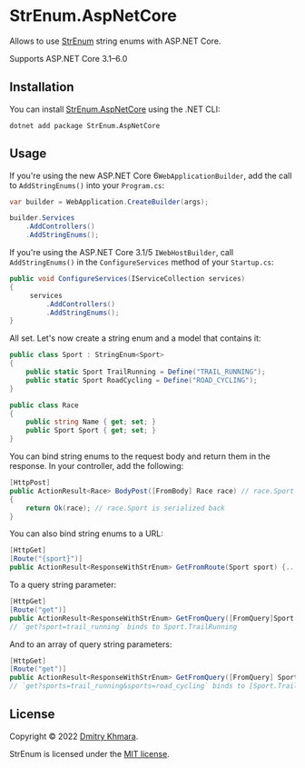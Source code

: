 # StrEnum.AspNetCore

Allows to use [StrEnum](https://github.com/StrEnum/StrEnum/) string enums with ASP.NET Core.

Supports ASP.NET Core 3.1–6.0

## Installation

You can install [StrEnum.AspNetCore](https://www.nuget.org/packages/StrEnum.AspNetCore/) using the .NET CLI:

```
dotnet add package StrEnum.AspNetCore
```

## Usage

If you're using the new ASP.NET Core 6`WebApplicationBuilder`,  add the call to `AddStringEnums()` into your `Program.cs`:

```csharp
var builder = WebApplication.CreateBuilder(args);

builder.Services
    .AddControllers()
    .AddStringEnums();
```

If you're using the ASP.NET Core 3.1/5 `IWebHostBuilder`, call `AddStringEnums()` in the `ConfigureServices` method of your `Startup.cs`:

```csharp
public void ConfigureServices(IServiceCollection services)
{
     services
         .AddControllers()
         .AddStringEnums();
}
```

All set. Let's now create a string enum and a model that contains it:

```csharp
public class Sport : StringEnum<Sport>
{
    public static Sport TrailRunning = Define("TRAIL_RUNNING");
    public static Sport RoadCycling = Define("ROAD_CYCLING");
}

public class Race
{
    public string Name { get; set; }
    public Sport Sport { get; set; }
}
```

You can bind string enums to the request body and return them in the response. In your controller, add the following:

```csharp
[HttpPost]
public ActionResult<Race> BodyPost([FromBody] Race race) // race.Sport is correctly deserialized
{
    return Ok(race); // race.Sport is serialized back
}
```

You can also bind string enums to a URL:

```csharp
[HttpGet]
[Route("{sport}")]
public ActionResult<ResponseWithStrEnum> GetFromRoute(Sport sport) {...}
```

To a query string parameter:

```csharp
[HttpGet]
[Route("get")]
public ActionResult<ResponseWithStrEnum> GetFromQuery([FromQuery]Sport sport) {...}
// `get?sport=trail_running` binds to Sport.TrailRunning
```

And to an array of query string parameters:

```csharp
[HttpGet]
[Route("get")]
public ActionResult<ResponseWithStrEnum> GetFromQuery([FromQuery] Sport[] sports) {...}
// `get?sports=trail_running&sports=road_cycling` binds to [Sport.TrailRunning, Sport.RoadCycling]
```

## License

Copyright &copy; 2022 [Dmitry Khmara](https://dmitrykhmara.com).

StrEnum is licensed under the [MIT license](LICENSE.txt).
